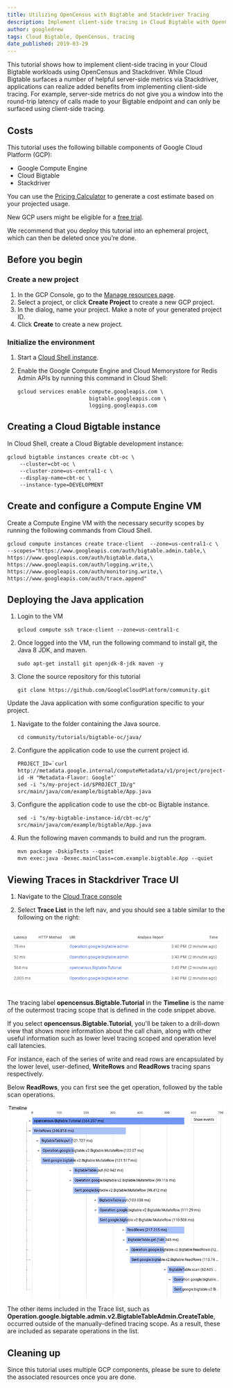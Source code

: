 ```yaml
---
title: Utilizing OpenCensus with Bigtable and Stackdriver Tracing
description: Implement client-side tracing in Cloud Bigtable with OpenCensus and Stackdriver.
author: googledrew
tags: Cloud Bigtable, OpenCensus, tracing
date_published: 2019-03-29
---
```


This tutorial shows how to implement client-side tracing in your Cloud Bigtable workloads 
using OpenCensus and Stackdriver. While Cloud Bigtable surfaces a number of helpful server-side 
metrics via Stackdriver, applications can realize added benefits from implementing client-side tracing.
For example, server-side metrics do not give you a window into the round-trip latency of calls made to your 
Bigtable endpoint and can only be surfaced using client-side tracing.

## Costs

This tutorial uses the following billable components of Google Cloud Platform (GCP):

*   Google Compute Engine
*   Cloud Bigtable
*   Stackdriver

You can use the [Pricing Calculator](https://cloud.google.com/products/calculator/) to generate a cost estimate based on your projected usage.

New GCP users might be eligible for a [free trial](https://cloud.google.com/free/).

We recommend that you deploy this tutorial into an ephemeral project, which can then be deleted once you’re done.

## Before you begin

### Create a new project

1.  In the GCP Console, go to the [Manage resources page](https://console.cloud.google.com/cloud-resource-manager).
2.  Select a project, or click **Create Project** to create a new GCP project.
3.  In the dialog, name your project. Make a note of your generated project ID.
4.  Click **Create** to create a new project.

### Initialize the environment

1.  Start a [Cloud Shell instance](https://console.cloud.google.com/home/dashboard?cloudshell%3Dtrue).

2.  Enable the Google Compute Engine and Cloud Memorystore for Redis Admin APIs by running this command in Cloud Shell:

        gcloud services enable compute.googleapis.com \
                               bigtable.googleapis.com \
                               logging.googleapis.com
    

## Creating a Cloud Bigtable instance

In Cloud Shell, create a Cloud Bigtable development instance:

    gcloud bigtable instances create cbt-oc \
        --cluster=cbt-oc \
        --cluster-zone=us-central1-c \
        --display-name=cbt-oc \
        --instance-type=DEVELOPMENT

## Create and configure a Compute Engine VM

Create a Compute Engine VM with the necessary security scopes by running the following commands from Cloud Shell. 

    gcloud compute instances create trace-client  --zone=us-central1-c \
    --scopes="https://www.googleapis.com/auth/bigtable.admin.table,\
    https://www.googleapis.com/auth/bigtable.data,\
    https://www.googleapis.com/auth/logging.write,\
    https://www.googleapis.com/auth/monitoring.write,\
    https://www.googleapis.com/auth/trace.append"

## Deploying the Java application


1. Login to the VM

       gcloud compute ssh trace-client --zone=us-central1-c
        
        
1. Once logged into the VM, run the following command to install git, the Java 8 JDK, and maven.

       sudo apt-get install git openjdk-8-jdk maven -y

1. Clone the source repository for this tutorial

       git clone https://github.com/GoogleCloudPlatform/community.git
        
        
Update the Java application with some configuration specific to your project.

1. Navigate to the folder containing the Java source.

       cd community/tutorials/bigtable-oc/java/
        
        
1. Configure the application code to use the current project id.
 
       PROJECT_ID=`curl http://metadata.google.internal/computeMetadata/v1/project/project-id -H "Metadata-Flavor: Google"`
       sed -i "s/my-project-id/$PROJECT_ID/g" src/main/java/com/example/bigtable/App.java

1. Configure the application code to use the cbt-oc Bigtable instance.

       sed -i "s/my-bigtable-instance-id/cbt-oc/g" src/main/java/com/example/bigtable/App.java
        
1. Run the following maven commands to build and run the program.

       mvn package -DskipTests --quiet
       mvn exec:java -Dexec.mainClass=com.example.bigtable.App --quiet

## Viewing Traces in Stackdriver Trace UI

1. Navigate to the [Cloud Trace console](https://cloud.google.com/console/traces)

1. Select **Trace List** in the left nav, and you should see a table similar to the following on the right:


![](images/trace-list.png)

The tracing label **opencensus.Bigtable.Tutorial** in the **Timeline** is the name of 
the outermost tracing scope that is defined in the code snippet above.

If you select **opencensus.Bigtable.Tutorial**, you'll be taken to a drill-down view 
that shows more information about the call chain, along with other useful 
information such as lower level tracing scoped and operation level call latencies.

For instance, each of the series of write and read rows are encapsulated 
by the lower level, user-defined,  **WriteRows** and **ReadRows** tracing spans respectively. 

Below **ReadRows**, you can first see the get operation, followed by the table scan operations.

![](images/trace-timeline.png)

The other items included in the Trace list, such as **Operation.google.bigtable.admin.v2.BigtableTableAdmin.CreateTable**,  
occurred outside of the manually-defined tracing scope. As a result, these are included as separate operations in the list.

## Cleaning up

Since this tutorial uses multiple GCP components, please be sure to delete the associated resources once you are done.



